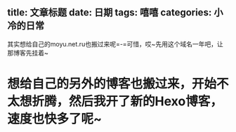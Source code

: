 title: 文章标题
date: 日期
tags: 嘻嘻
categories: 小冷的日常
---
其实想给自己的moyu.net.ru也搬过来呢=-=可惜，哎~先用这个域名一年吧，让那博客先挂着~

# 想给自己的另外的博客也搬过来，开始不太想折腾，然后我开了新的Hexo博客，速度也快多了呢~
